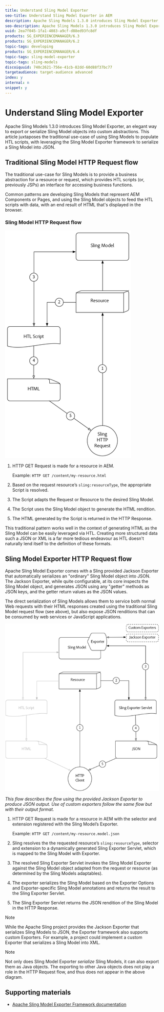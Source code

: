 ```yaml
---
title: Understand Sling Model Exporter
seo-title: Understand Sling Model Exporter in AEM
description: Apache Sling Models 1.3.0 introduces Sling Model Exporter, an elegant way to export or serialize Sling Model objects into custom abstractions. This article juxtaposes the traditional use-case of using Sling Models to populate HTL scripts, with leveraging the Sling Model Exporter framework to serialize a Sling Model into JSON.
seo-description: Apache Sling Models 1.3.0 introduces Sling Model Exporter, an elegant way to export or serialize Sling Model objects into custom abstractions. This article juxtaposes the traditional use-case of using Sling Models to populate HTL scripts, with leveraging the Sling Model Exporter framework to serialize a Sling Model into JSON.
uuid: 2ea7f045-1fa1-4083-a9cf-d88ed93fc8df
products: SG_EXPERIENCEMANAGER/6.3
products: SG_EXPERIENCEMANAGER/6.2
topic-tags: developing
products: SG_EXPERIENCEMANAGER/6.4
topic-tags: sling-model-exporter
topic-tags: sling-models
discoiquuid: 740c2621-756e-41cb-82dd-60d88f37bc77
targetaudience: target-audience advanced
index: y
internal: n
snippet: y
---
```


# Understand Sling Model Exporter

Apache Sling Models 1.3.0 introduces Sling Model Exporter, an elegant way to export or serialize Sling Model objects into custom abstractions. This article juxtaposes the traditional use-case of using Sling Models to populate HTL scripts, with leveraging the Sling Model Exporter framework to serialize a Sling Model into JSON.

## Traditional Sling Model HTTP Request flow

The traditional use-case for Sling Models is to provide a business abstraction for a resource or request, which provides HTL scripts (or, previously JSPs) an interface for accessing business functions.

Common patterns are developing Sling Models that represent AEM Components or Pages, and using the Sling Model objects to feed the HTL scripts with data, with an end result of HTML that's displayed in the browser.

### Sling Model HTTP Request flow

![Sling Model Request Flow](./assets/understand-sling-model-exporter/sling-model-request-flow.png)

1. HTTP GET Request is made for a resource in AEM.

   Example: `HTTP GET /content/my-resource.html`

1. Based on the request resource’s `sling:resourceType`, the appropriate Script is resolved.  

1. The Script adapts the Request or Resource to the desired Sling Model.  

1. The Script uses the Sling Model object to generate the HTML rendition.  

1. The HTML generated by the Script is returned in the HTTP Response.

This traditional pattern works well in the context of generating HTML as the Sling Model can be easily leveraged via HTL. Creating more structured data such a JSON or XML is a far more tedious endeavour as HTL doesn't naturally lend itself to the definition of these formats.

## Sling Model Exporter HTTP Request flow

Apache Sling Model Exporter comes with a Sling provided Jackson Exporter that automatically serializes an "ordinary" Sling Model object into JSON. The Jackson Exporter, while quite configurable, at its core inspects the Sling Model object, and generates JSON using any "getter" methods as JSON keys, and the getter return values as the JSON values.

The direct serialization of Sling Models allows them to service both normal Web requests with their HTML responses created using the traditional Sling Model request flow (see above), but also expose JSON renditions that can be consumed by web services or JavaScript applications.

![Sling Model Exporter HTTP Request flow](./assets/understand-sling-model-exporter/sling-model-exporter-request-flow.png)

*This flow describes the flow using the provided Jackson Exporter to produce JSON output. Use of custom exporters follow the same flow but with their output format.*

1. HTTP GET Request is made for a resource in AEM with the selector and extension registered with the Sling Model’s Exporter.

   Example: `HTTP GET /content/my-resource.model.json`

1. Sling resolves the the requested resource’s `sling:resourceType`, selector and extension to a dynamically generated Sling Exporter Servlet, which is mapped to the Sling Model with Exporter.  
1. The resolved Sling Exporter Servlet invokes the Sling Model Exporter against the Sling Model object adapted from the request or resource (as determined by the Sling Models adaptables).
1. The exporter serializes the Sling Model based on the Exporter Options and Exporter-specific Sling Model annotations and returns the result to the Sling Exporter Servlet.
1. The Sling Exporter Servlet returns the JSON rendition of the Sling Model in the HTTP Response.

>[!NOTE]
>
>While the Apache Sling project provides the Jackson Exporter that serializes Sling Models to JSON, the Exporter framework also supports custom Exporters. For example, a project could implement a custom Exporter that serializes a Sling Model into XML.

>[!NOTE]
>
>Not only does Sling Model Exporter *serialize* Sling Models, it can also export them as Java objects. The exporting to other Java objects does not play a role in the HTTP Request flow, and thus does not appear in the above diagram.

## Supporting materials

* [Apache Sling Model Exporter Framework documentation](https://sling.apache.org/documentation/bundles/models.html#exporter-framework-since-130)
